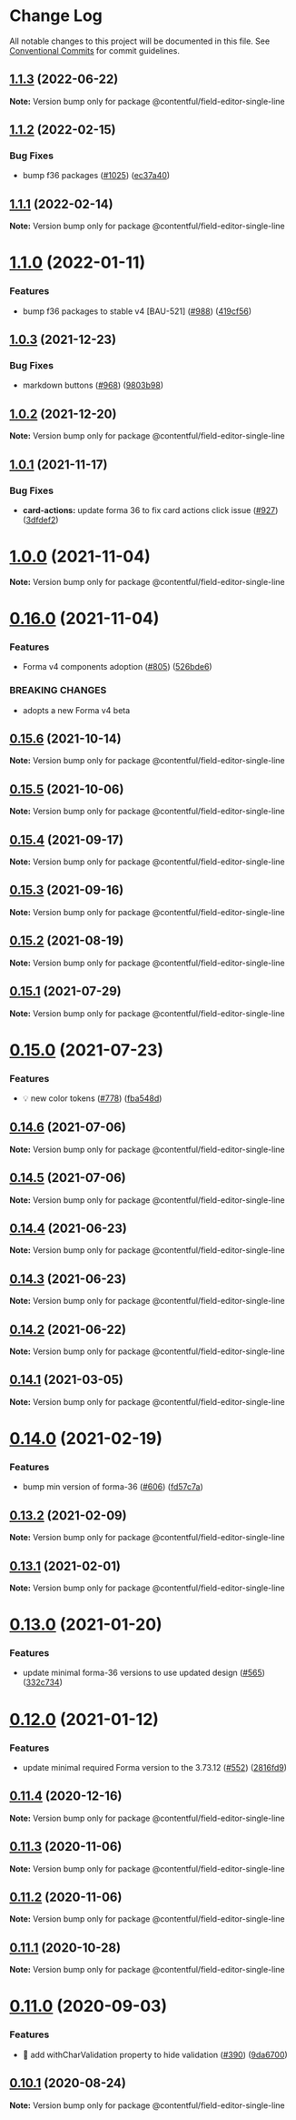 # Change Log

All notable changes to this project will be documented in this file.
See [Conventional Commits](https://conventionalcommits.org) for commit guidelines.

## [1.1.3](https://github.com/contentful/field-editors/compare/@contentful/field-editor-single-line@1.1.2...@contentful/field-editor-single-line@1.1.3) (2022-06-22)

**Note:** Version bump only for package @contentful/field-editor-single-line

## [1.1.2](https://github.com/contentful/field-editors/compare/@contentful/field-editor-single-line@1.1.1...@contentful/field-editor-single-line@1.1.2) (2022-02-15)

### Bug Fixes

- bump f36 packages ([#1025](https://github.com/contentful/field-editors/issues/1025)) ([ec37a40](https://github.com/contentful/field-editors/commit/ec37a4000db7cd75c66dd9621136b2272c9feeea))

## [1.1.1](https://github.com/contentful/field-editors/compare/@contentful/field-editor-single-line@1.1.0...@contentful/field-editor-single-line@1.1.1) (2022-02-14)

**Note:** Version bump only for package @contentful/field-editor-single-line

# [1.1.0](https://github.com/contentful/field-editors/compare/@contentful/field-editor-single-line@1.0.3...@contentful/field-editor-single-line@1.1.0) (2022-01-11)

### Features

- bump f36 packages to stable v4 [BAU-521] ([#988](https://github.com/contentful/field-editors/issues/988)) ([419cf56](https://github.com/contentful/field-editors/commit/419cf56692179b074fcfa2743469d5265ed98429))

## [1.0.3](https://github.com/contentful/field-editors/compare/@contentful/field-editor-single-line@1.0.2...@contentful/field-editor-single-line@1.0.3) (2021-12-23)

### Bug Fixes

- markdown buttons ([#968](https://github.com/contentful/field-editors/issues/968)) ([9803b98](https://github.com/contentful/field-editors/commit/9803b98c25d92df6148686ffe2749a77f7efdbb9))

## [1.0.2](https://github.com/contentful/field-editors/compare/@contentful/field-editor-single-line@1.0.1...@contentful/field-editor-single-line@1.0.2) (2021-12-20)

**Note:** Version bump only for package @contentful/field-editor-single-line

## [1.0.1](https://github.com/contentful/field-editors/compare/@contentful/field-editor-single-line@1.0.0...@contentful/field-editor-single-line@1.0.1) (2021-11-17)

### Bug Fixes

- **card-actions:** update forma 36 to fix card actions click issue ([#927](https://github.com/contentful/field-editors/issues/927)) ([3dfdef2](https://github.com/contentful/field-editors/commit/3dfdef2c2b0045f12ea94ddafca89a8e9f25e7d0))

# [1.0.0](https://github.com/contentful/field-editors/compare/@contentful/field-editor-single-line@0.16.0...@contentful/field-editor-single-line@1.0.0) (2021-11-04)

**Note:** Version bump only for package @contentful/field-editor-single-line

# [0.16.0](https://github.com/contentful/field-editors/compare/@contentful/field-editor-single-line@0.15.6...@contentful/field-editor-single-line@0.16.0) (2021-11-04)

### Features

- Forma v4 components adoption ([#805](https://github.com/contentful/field-editors/issues/805)) ([526bde6](https://github.com/contentful/field-editors/commit/526bde6e10e0ee3789705ec10fb31489af7ca59e))

### BREAKING CHANGES

- adopts a new Forma v4 beta

## [0.15.6](https://github.com/contentful/field-editors/compare/@contentful/field-editor-single-line@0.15.5...@contentful/field-editor-single-line@0.15.6) (2021-10-14)

**Note:** Version bump only for package @contentful/field-editor-single-line

## [0.15.5](https://github.com/contentful/field-editors/compare/@contentful/field-editor-single-line@0.15.4...@contentful/field-editor-single-line@0.15.5) (2021-10-06)

**Note:** Version bump only for package @contentful/field-editor-single-line

## [0.15.4](https://github.com/contentful/field-editors/compare/@contentful/field-editor-single-line@0.15.3...@contentful/field-editor-single-line@0.15.4) (2021-09-17)

**Note:** Version bump only for package @contentful/field-editor-single-line

## [0.15.3](https://github.com/contentful/field-editors/compare/@contentful/field-editor-single-line@0.15.2...@contentful/field-editor-single-line@0.15.3) (2021-09-16)

**Note:** Version bump only for package @contentful/field-editor-single-line

## [0.15.2](https://github.com/contentful/field-editors/compare/@contentful/field-editor-single-line@0.15.1...@contentful/field-editor-single-line@0.15.2) (2021-08-19)

**Note:** Version bump only for package @contentful/field-editor-single-line

## [0.15.1](https://github.com/contentful/field-editors/compare/@contentful/field-editor-single-line@0.15.0...@contentful/field-editor-single-line@0.15.1) (2021-07-29)

**Note:** Version bump only for package @contentful/field-editor-single-line

# [0.15.0](https://github.com/contentful/field-editors/compare/@contentful/field-editor-single-line@0.14.6...@contentful/field-editor-single-line@0.15.0) (2021-07-23)

### Features

- 💡 new color tokens ([#778](https://github.com/contentful/field-editors/issues/778)) ([fba548d](https://github.com/contentful/field-editors/commit/fba548de32305016df7f2685634eefb14294828f))

## [0.14.6](https://github.com/contentful/field-editors/compare/@contentful/field-editor-single-line@0.14.3...@contentful/field-editor-single-line@0.14.6) (2021-07-06)

**Note:** Version bump only for package @contentful/field-editor-single-line

## [0.14.5](https://github.com/contentful/field-editors/compare/@contentful/field-editor-single-line@0.14.3...@contentful/field-editor-single-line@0.14.5) (2021-07-06)

**Note:** Version bump only for package @contentful/field-editor-single-line

## [0.14.4](https://github.com/contentful/field-editors/compare/@contentful/field-editor-single-line@0.14.3...@contentful/field-editor-single-line@0.14.4) (2021-06-23)

**Note:** Version bump only for package @contentful/field-editor-single-line

## [0.14.3](https://github.com/contentful/field-editors/compare/@contentful/field-editor-single-line@0.14.2...@contentful/field-editor-single-line@0.14.3) (2021-06-23)

**Note:** Version bump only for package @contentful/field-editor-single-line

## [0.14.2](https://github.com/contentful/field-editors/compare/@contentful/field-editor-single-line@0.14.1...@contentful/field-editor-single-line@0.14.2) (2021-06-22)

**Note:** Version bump only for package @contentful/field-editor-single-line

## [0.14.1](https://github.com/contentful/field-editors/compare/@contentful/field-editor-single-line@0.14.0...@contentful/field-editor-single-line@0.14.1) (2021-03-05)

**Note:** Version bump only for package @contentful/field-editor-single-line

# [0.14.0](https://github.com/contentful/field-editors/compare/@contentful/field-editor-single-line@0.13.2...@contentful/field-editor-single-line@0.14.0) (2021-02-19)

### Features

- bump min version of forma-36 ([#606](https://github.com/contentful/field-editors/issues/606)) ([fd57c7a](https://github.com/contentful/field-editors/commit/fd57c7a4312766af38c01507f17706ab22992617))

## [0.13.2](https://github.com/contentful/field-editors/compare/@contentful/field-editor-single-line@0.13.1...@contentful/field-editor-single-line@0.13.2) (2021-02-09)

**Note:** Version bump only for package @contentful/field-editor-single-line

## [0.13.1](https://github.com/contentful/field-editors/compare/@contentful/field-editor-single-line@0.13.0...@contentful/field-editor-single-line@0.13.1) (2021-02-01)

**Note:** Version bump only for package @contentful/field-editor-single-line

# [0.13.0](https://github.com/contentful/field-editors/compare/@contentful/field-editor-single-line@0.12.0...@contentful/field-editor-single-line@0.13.0) (2021-01-20)

### Features

- update minimal forma-36 versions to use updated design ([#565](https://github.com/contentful/field-editors/issues/565)) ([332c734](https://github.com/contentful/field-editors/commit/332c734bfaf54f0e9773fcbb460d743b1f5459ec))

# [0.12.0](https://github.com/contentful/field-editors/compare/@contentful/field-editor-single-line@0.11.4...@contentful/field-editor-single-line@0.12.0) (2021-01-12)

### Features

- update minimal required Forma version to the 3.73.12 ([#552](https://github.com/contentful/field-editors/issues/552)) ([2816fd9](https://github.com/contentful/field-editors/commit/2816fd960c28815faebf49a9ef8f4c4c0d91fc36))

## [0.11.4](https://github.com/contentful/field-editors/compare/@contentful/field-editor-single-line@0.11.3...@contentful/field-editor-single-line@0.11.4) (2020-12-16)

**Note:** Version bump only for package @contentful/field-editor-single-line

## [0.11.3](https://github.com/contentful/field-editors/compare/@contentful/field-editor-single-line@0.11.2...@contentful/field-editor-single-line@0.11.3) (2020-11-06)

**Note:** Version bump only for package @contentful/field-editor-single-line

## [0.11.2](https://github.com/contentful/field-editors/compare/@contentful/field-editor-single-line@0.11.1...@contentful/field-editor-single-line@0.11.2) (2020-11-06)

**Note:** Version bump only for package @contentful/field-editor-single-line

## [0.11.1](https://github.com/contentful/field-editors/compare/@contentful/field-editor-single-line@0.11.0...@contentful/field-editor-single-line@0.11.1) (2020-10-28)

**Note:** Version bump only for package @contentful/field-editor-single-line

# [0.11.0](https://github.com/contentful/field-editors/compare/@contentful/field-editor-single-line@0.10.1...@contentful/field-editor-single-line@0.11.0) (2020-09-03)

### Features

- 🎸 add withCharValidation property to hide validation ([#390](https://github.com/contentful/field-editors/issues/390)) ([9da6700](https://github.com/contentful/field-editors/commit/9da67005f83c1cebdabb67edfed73f7d1dcbfc04))

## [0.10.1](https://github.com/contentful/field-editors/compare/@contentful/field-editor-single-line@0.10.0...@contentful/field-editor-single-line@0.10.1) (2020-08-24)

**Note:** Version bump only for package @contentful/field-editor-single-line
